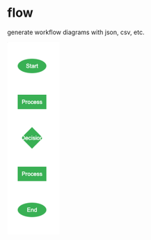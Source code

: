 # flow

generate workflow diagrams with json, csv, etc.

<img src="./images/demo1.png" width="120" align="center">
